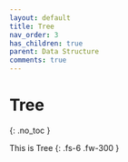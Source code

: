 ```yaml
---
layout: default
title: Tree
nav_order: 3
has_children: true
parent: Data Structure
comments: true
---
```


# Tree
{: .no_toc }

This is Tree
{: .fs-6 .fw-300 }
